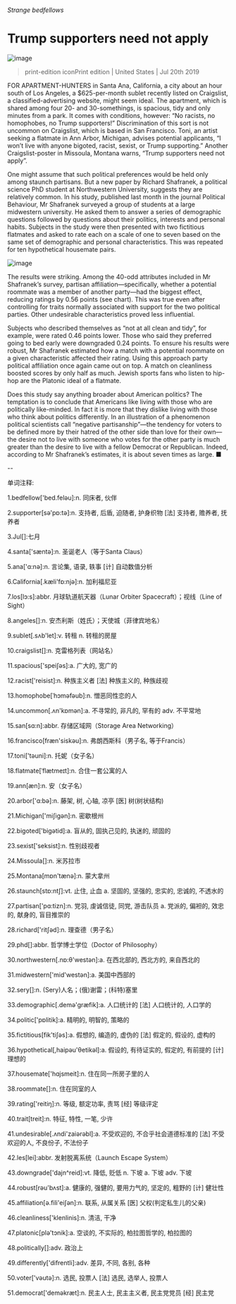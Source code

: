 ###### Strange bedfellows
# Trump supporters need not apply 
![image](images/20190720_USP506.jpg) 
> print-edition iconPrint edition | United States | Jul 20th 2019 
FOR APARTMENT-HUNTERS in Santa Ana, California, a city about an hour south of Los Angeles, a $625-per-month sublet recently listed on Craigslist, a classified-advertising website, might seem ideal. The apartment, which is shared among four 20- and 30-somethings, is spacious, tidy and only minutes from a park. It comes with conditions, however: “No racists, no homophobes, no Trump supporters!” Discrimination of this sort is not uncommon on Craigslist, which is based in San Francisco. Toni, an artist seeking a flatmate in Ann Arbor, Michigan, advises potential applicants, “I won’t live with anyone bigoted, racist, sexist, or Trump supporting.” Another Craigslist-poster in Missoula, Montana warns, “Trump supporters need not apply”. 
One might assume that such political preferences would be held only among staunch partisans. But a new paper by Richard Shafranek, a political science PhD student at Northwestern University, suggests they are relatively common. In his study, published last month in the journal Political Behaviour, Mr Shafranek surveyed a group of students at a large midwestern university. He asked them to answer a series of demographic questions followed by questions about their politics, interests and personal habits. Subjects in the study were then presented with two fictitious flatmates and asked to rate each on a scale of one to seven based on the same set of demographic and personal characteristics. This was repeated for ten hypothetical housemate pairs. 
![image](images/20190720_USC400.png) 
The results were striking. Among the 40-odd attributes included in Mr Shafranek’s survey, partisan affiliation—specifically, whether a potential roommate was a member of another party—had the biggest effect, reducing ratings by 0.56 points (see chart). This was true even after controlling for traits normally associated with support for the two political parties. Other undesirable characteristics proved less influential. 
Subjects who described themselves as “not at all clean and tidy”, for example, were rated 0.46 points lower. Those who said they preferred going to bed early were downgraded 0.24 points. To ensure his results were robust, Mr Shafranek estimated how a match with a potential roommate on a given characteristic affected their rating. Using this approach party political affiliation once again came out on top. A match on cleanliness boosted scores by only half as much. Jewish sports fans who listen to hip-hop are the Platonic ideal of a flatmate. 
Does this study say anything broader about American politics? The temptation is to conclude that Americans like living with those who are politically like-minded. In fact it is more that they dislike living with those who think about politics differently. In an illustration of a phenomenon political scientists call “negative partisanship”—the tendency for voters to be defined more by their hatred of the other side than love for their own—the desire not to live with someone who votes for the other party is much greater than the desire to live with a fellow Democrat or Republican. Indeed, according to Mr Shafranek’s estimates, it is about seven times as large. ■ 
-- 
 单词注释:
1.bedfellow['bed.felәu]:n. 同床者, 伙伴 
2.supporter[sә'pɒ:tә]:n. 支持者, 后盾, 迫随者, 护身织物 [法] 支持者, 赡养者, 抚养者 
3.Jul[]:七月 
4.santa['sæntә]:n. 圣诞老人（等于Santa Claus） 
5.ana['ɑ:nә]:n. 言论集, 语录, 轶事 [计] 自动数值分析 
6.California[.kæli'fɒ:njә]:n. 加利福尼亚 
7.los[lɔ:s]:abbr. 月球轨道航天器（Lunar Orbiter Spacecraft）；视线（Line of Sight） 
8.angeles[]:n. 安杰利斯（姓氏）；天使城（菲律宾地名） 
9.sublet[.sʌb'let]:v. 转租 n. 转租的房屋 
10.craigslist[]:n. 克雷格列表（网站名） 
11.spacious['speiʃәs]:a. 广大的, 宽广的 
12.racist['reisist]:n. 种族主义者 [法] 种族主义的, 种族歧视 
13.homophobe[ˈhɔməfəub]:n. 憎恶同性恋的人 
14.uncommon[.ʌn'kɒmәn]:a. 不寻常的, 非凡的, 罕有的 adv. 不平常地 
15.san[sɑ:n]:abbr. 存储区域网（Storage Area Networking） 
16.francisco[fræn'siskәu]:n. 弗朗西斯科（男子名, 等于Francis） 
17.toni['tәuni]:n. 托妮（女子名） 
18.flatmate[ˈflætmeɪt]:n. 合住一套公寓的人 
19.ann[æn]:n. 安（女子名） 
20.arbor['ɑ:bә]:n. 藤架, 树, 心轴, 凉亭 [医] 树(树状结构) 
21.Michigan['miʃigәn]:n. 密歇根州 
22.bigoted['bigәtid]:a. 盲从的, 固执己见的, 执迷的, 顽固的 
23.sexist['seksist]:n. 性别歧视者 
24.Missoula[]:n. 米苏拉市 
25.Montana[mɒn'tænә]:n. 蒙大拿州 
26.staunch[stɒ:ntʃ]:vt. 止住, 止血 a. 坚固的, 坚强的, 忠实的, 忠诚的, 不透水的 
27.partisan['pɑ:tizn]:n. 党羽, 虔诚信徒, 同党, 游击队员 a. 党派的, 偏袒的, 效忠的, 献身的, 盲目推崇的 
28.richard['ritʃәd]:n. 理查德（男子名） 
29.phd[]:abbr. 哲学博士学位（Doctor of Philosophy） 
30.northwestern[.nɒ:θ'westәn]:a. 在西北部的, 西北方的, 来自西北的 
31.midwestern['mid'westәn]:a. 美国中西部的 
32.sery[]:n. (Sery)人名；(俄)谢雷；(科特)塞里 
33.demographic[.demә'græfik]:a. 人口统计的 [法] 人口统计的, 人口学的 
34.politic['pɒlitik]:a. 精明的, 明智的, 策略的 
35.fictitious[fik'tiʃәs]:a. 假想的, 编造的, 虚伪的 [法] 假定的, 假设的, 虚构的 
36.hypothetical[,haipәu'θetikәl]:a. 假设的, 有待证实的, 假定的, 有前提的 [计] 理想的 
37.housemate['hɑjsmeit]:n. 住在同一所房子里的人 
38.roommate[]:n. 住在同室的人 
39.rating['reitiŋ]:n. 等级, 额定功率, 责骂 [经] 等级评定 
40.trait[treit]:n. 特征, 特性, 一笔, 少许 
41.undesirable[.ʌndi'zaiәrәbl]:a. 不受欢迎的, 不合乎社会道德标准的 [法] 不受欢迎的人, 不良份子, 不法份子 
42.les[lei]:abbr. 发射脱离系统（Launch Escape System） 
43.downgrade['dajn^reid]:vt. 降低, 贬低 n. 下坡 a. 下坡 adv. 下坡 
44.robust[rәu'bʌst]:a. 健康的, 强健的, 要用力气的, 坚定的, 粗野的 [计] 健壮性 
45.affiliation[ә.fili'eiʃәn]:n. 联系, 从属关系 [医] 父权(判定私生儿的父亲) 
46.cleanliness['klenlinis]:n. 清洁, 干净 
47.platonic[plә'tɔnik]:a. 空谈的, 不实际的, 柏拉图哲学的, 柏拉图的 
48.politically[]:adv. 政治上 
49.differently['difrentli]:adv. 差异, 不同, 各别, 各种 
50.voter['vәutә]:n. 选民, 投票人 [法] 选民, 选举人, 投票人 
51.democrat['demәkræt]:n. 民主人士, 民主主义者, 民主党党员 [经] 民主党 
